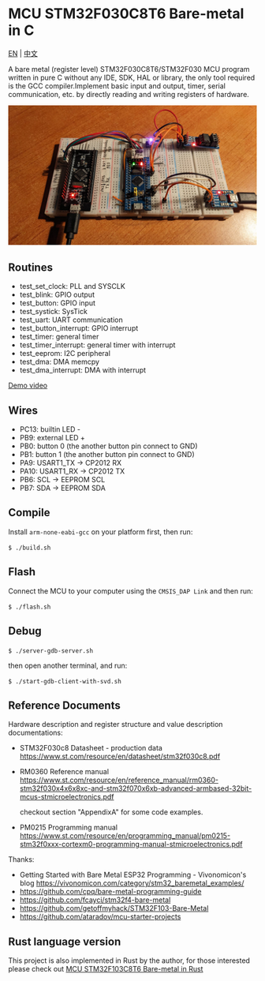 # MCU STM32F030C8T6 Bare-metal in C

[EN](README.md) | [中文](README.zh-Hans.md)

A bare metal (register level) STM32F030C8T6/STM32F030 MCU program written in pure C without any IDE, SDK, HAL or library, the only tool required is the GCC compiler.Implement basic input and output, timer, serial communication, etc. by directly reading and writing registers of hardware.

![stm32f030 bare-metal C](images/stm32f030.jpg)

## Routines

- test_set_clock: PLL and SYSCLK
- test_blink: GPIO output
- test_button: GPIO input
- test_systick: SysTick
- test_uart: UART communication
- test_button_interrupt: GPIO interrupt
- test_timer: general timer
- test_timer_interrupt: general timer with interrupt
- test_eeprom: I2C peripheral
- test_dma: DMA memcpy
- test_dma_interrupt: DMA with interrupt

[Demo video](images/stm32f030.mp4)

## Wires

- PC13: builtin LED -
- PB9: external LED +
- PB0: button 0 (the another button pin connect to GND)
- PB1: button 1 (the another button pin connect to GND)
- PA9: USART1_TX -> CP2012 RX
- PA10: USART1_RX -> CP2012 TX
- PB6: SCL -> EEPROM SCL
- PB7: SDA -> EEPROM SDA

## Compile

Install `arm-none-eabi-gcc` on your platform first, then run:

`$ ./build.sh`

## Flash

Connect the MCU to your computer using the `CMSIS_DAP Link` and then run:

`$ ./flash.sh`

## Debug

`$ ./server-gdb-server.sh`

then open another terminal, and run:

`$ ./start-gdb-client-with-svd.sh`

## Reference Documents

Hardware description and register structure and value description documentations:

- STM32F030c8 Datasheet - production data
  https://www.st.com/resource/en/datasheet/stm32f030c8.pdf

- RM0360 Reference manual
  https://www.st.com/resource/en/reference_manual/rm0360-stm32f030x4x6x8xc-and-stm32f070x6xb-advanced-armbased-32bit-mcus-stmicroelectronics.pdf

  checkout section "AppendixA" for some code examples.

- PM0215 Programming manual
  https://www.st.com/resource/en/programming_manual/pm0215-stm32f0xxx-cortexm0-programming-manual-stmicroelectronics.pdf

Thanks:

- Getting Started with Bare Metal ESP32 Programming - Vivonomicon's blog
  https://vivonomicon.com/category/stm32_baremetal_examples/
- https://github.com/cpq/bare-metal-programming-guide
- https://github.com/fcayci/stm32f4-bare-metal
- https://github.com/getoffmyhack/STM32F103-Bare-Metal
- https://github.com/ataradov/mcu-starter-projects

## Rust language version

This project is also implemented in Rust by the author, for those interested please check out [MCU STM32F103C8T6 Bare-metal in Rust](https://github.com/hemashushu/practice-mcu-bare-metal-rust)

